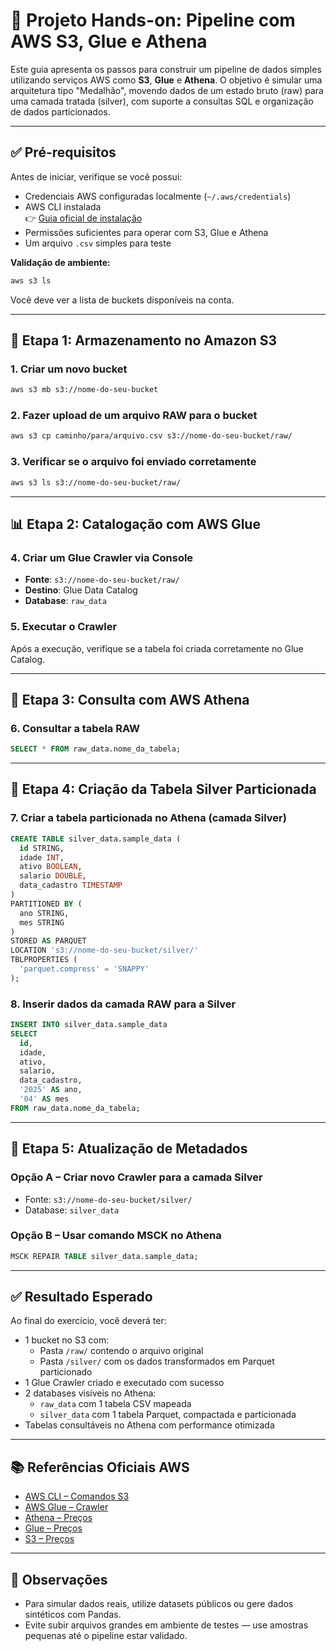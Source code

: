 # 🧪 Projeto Hands-on: Pipeline com AWS S3, Glue e Athena

Este guia apresenta os passos para construir um pipeline de dados simples utilizando serviços AWS como **S3**, **Glue** e **Athena**. O objetivo é simular uma arquitetura tipo "Medalhão", movendo dados de um estado bruto (raw) para uma camada tratada (silver), com suporte a consultas SQL e organização de dados particionados.

---

## ✅ Pré-requisitos

Antes de iniciar, verifique se você possui:

- Credenciais AWS configuradas localmente (`~/.aws/credentials`)
- AWS CLI instalada  
  👉 [Guia oficial de instalação](https://docs.aws.amazon.com/cli/latest/userguide/install-cliv2.html)
- Permissões suficientes para operar com S3, Glue e Athena
- Um arquivo `.csv` simples para teste

**Validação de ambiente:**

```bash
aws s3 ls
```

Você deve ver a lista de buckets disponíveis na conta.

---

## 📁 Etapa 1: Armazenamento no Amazon S3

### 1. Criar um novo bucket

```bash
aws s3 mb s3://nome-do-seu-bucket
```

### 2. Fazer upload de um arquivo RAW para o bucket

```bash
aws s3 cp caminho/para/arquivo.csv s3://nome-do-seu-bucket/raw/
```

### 3. Verificar se o arquivo foi enviado corretamente

```bash
aws s3 ls s3://nome-do-seu-bucket/raw/
```

---

## 📊 Etapa 2: Catalogação com AWS Glue

### 4. Criar um Glue Crawler via Console

- **Fonte**: `s3://nome-do-seu-bucket/raw/`
- **Destino**: Glue Data Catalog
- **Database**: `raw_data`

### 5. Executar o Crawler

Após a execução, verifique se a tabela foi criada corretamente no Glue Catalog.

---

## 🔎 Etapa 3: Consulta com AWS Athena

### 6. Consultar a tabela RAW

```sql
SELECT * FROM raw_data.nome_da_tabela;
```

---

## 🧱 Etapa 4: Criação da Tabela Silver Particionada

### 7. Criar a tabela particionada no Athena (camada Silver)

```sql
CREATE TABLE silver_data.sample_data (
  id STRING,
  idade INT,
  ativo BOOLEAN,
  salario DOUBLE,
  data_cadastro TIMESTAMP
)
PARTITIONED BY (
  ano STRING,
  mes STRING
)
STORED AS PARQUET
LOCATION 's3://nome-do-seu-bucket/silver/'
TBLPROPERTIES (
  'parquet.compress' = 'SNAPPY'
);
```

### 8. Inserir dados da camada RAW para a Silver

```sql
INSERT INTO silver_data.sample_data
SELECT
  id,
  idade,
  ativo,
  salario,
  data_cadastro,
  '2025' AS ano,
  '04' AS mes
FROM raw_data.nome_da_tabela;
```

---

## 🔁 Etapa 5: Atualização de Metadados

### Opção A – Criar novo Crawler para a camada Silver

- Fonte: `s3://nome-do-seu-bucket/silver/`
- Database: `silver_data`

### Opção B – Usar comando MSCK no Athena

```sql
MSCK REPAIR TABLE silver_data.sample_data;
```

---

## ✅ Resultado Esperado

Ao final do exercício, você deverá ter:

- 1 bucket no S3 com:
  - Pasta `/raw/` contendo o arquivo original
  - Pasta `/silver/` com os dados transformados em Parquet particionado
- 1 Glue Crawler criado e executado com sucesso
- 2 databases visíveis no Athena:
  - `raw_data` com 1 tabela CSV mapeada
  - `silver_data` com 1 tabela Parquet, compactada e particionada
- Tabelas consultáveis no Athena com performance otimizada

---

## 📚 Referências Oficiais AWS

- [AWS CLI – Comandos S3](https://docs.aws.amazon.com/cli/latest/reference/s3/index.html)
- [AWS Glue – Crawler](https://docs.aws.amazon.com/glue/latest/dg/add-crawler.html)
- [Athena – Preços](https://aws.amazon.com/athena/pricing/)
- [Glue – Preços](https://aws.amazon.com/glue/pricing/)
- [S3 – Preços](https://aws.amazon.com/s3/pricing/)

---

## 📝 Observações

- Para simular dados reais, utilize datasets públicos ou gere dados sintéticos com Pandas.
- Evite subir arquivos grandes em ambiente de testes — use amostras pequenas até o pipeline estar validado.
